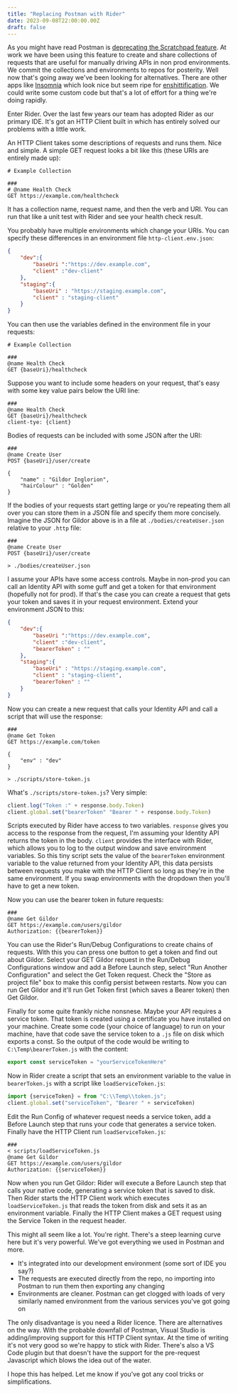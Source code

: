 ```yaml
---
title: "Replacing Postman with Rider"
date: 2023-09-08T22:00:00.00Z
draft: false
---
```


As you might have read Postman is [deprecating the Scratchpad feature](https://www.reddit.com/r/webdev/comments/1530mnu/postman_deprecating_scratchpad/). At work we have been using this feature to create and share collections of requests that are useful for manually driving APIs in non prod environments. We commit the collections and environments to repos for posterity. Well now that's going away we've been looking for alternatives. There are other apps like [Insomnia](https://insomnia.rest) which look nice but seem ripe for [enshittification](https://pluralistic.net/2023/01/21/potemkin-ai/). We could write some custom code but that's a lot of effort for a thing we're doing rapidly.

Enter Rider. Over the last few years our team has adopted Rider as our primary IDE. It's got an HTTP Client built in which has entirely solved our problems with a little work.

An HTTP Client takes some descriptions of requests and runs them. Nice and simple. A simple GET request looks a bit like this (these URIs are entirely made up):

```http
# Example Collection

###
# @name Health Check
GET https://example.com/healthcheck
```

It has a collection name, request name, and then the verb and URI. You can run that like a unit test with Rider and see your health check result.

You probably have multiple environments which change your URIs. You can specify these differences in an environment file `http-client.env.json`:

```json
{
    "dev":{
        "baseUri ":"https://dev.example.com",
        "client" :"dev-client"
    },
    "staging":{
        "baseUri" : "https://staging.example.com",
        "client" : "staging-client"
    }
}
```

You can then use the variables defined in the environment file in your requests:

```http
# Example Collection

###
@name Health Check
GET {baseUri}/healthcheck
```

Suppose you want to include some headers on your request, that's easy with some key value pairs below the URI line:

```http
###
@name Health Check
GET {baseUri}/healthcheck
client-tye: {client}
```

Bodies of requests can be included with some JSON after the URI:

```http
###
@name Create User
POST {baseUri}/user/create

{
    "name" : "Gildor Inglorion",
    "hairColour" : "Golden"
}
```

If the bodies of your requests start getting large or you're repeating them all over you can store them in a JSON file and specify them more concisely. Imagine the JSON for Gildor above is in a file at `./bodies/createUser.json` relative to your `.http` file:

```http
###
@name Create User
POST {baseUri}/user/create

> ./bodies/createUser.json

```

I assume your APIs have some access controls. Maybe in non-prod you can call an Identity API with some guff and get a token for that environment (hopefully not for prod). If that's the case you can create a request that gets your token and saves it in your request environment. Extend your environment JSON to this:

```json
{
    "dev":{
        "baseUri ":"https://dev.example.com",
        "client" :"dev-client",
        "bearerToken" : ""
    },
    "staging":{
        "baseUri" : "https://staging.example.com",
        "client" : "staging-client",
        "bearerToken" : ""
    }
}
```

Now you can create a new request that calls your Identity API and call a script that will use the response:

```http
###
@name Get Token
GET https://example.com/token

{
    "env" : "dev"
}

> ./scripts/store-token.js

```

What's `./scripts/store-token.js`? Very simple:

```javascript
client.log("Token :" + response.body.Token)
client.global.set("bearerToken" "Bearer " + response.body.Token)
```

Scripts executed by Rider have access to two variables. `response` gives you access to the response from the request, I'm assuming your Identity API returns the token in the body. `client` provides the interface with Rider, which allows you to log to the output window and save environment variables. So this tiny script sets the value of the `bearerToken` environment variable to the value returned from your Identity API, this data persists between requests you make with the HTTP Client so long as they're in the same environment. If you swap environments with the dropdown then you'll have to get a new token. 

Now you can use the bearer token in future requests:

```http
###
@name Get Gildor
GET https://example.com/users/gildor
Authorization: {{bearerToken}}
```

You can use the Rider's Run/Debug Configurations to create chains of requests. With this you can press one button to get a token and find out about Gildor. Select your GET Gildor request in the Run/Debug Configurations window and add a Before Launch step, select "Run Another Configuration" and select the Get Token request. Check the "Store as project file" box to make this config persist between restarts. Now you can run Get Gildor and it'll run Get Token first (which saves a Bearer token) then Get Gildor.

Finally for some quite frankly niche nonsnese. Maybe your API requires a service token. That token is created using a certificate you have installed on your machine. Create some code (your choice of language) to run on your machine, have that code save the service token to a `.js` file on disk which exports a const. So the output of the code would be writing to `C:\Temp\bearerToken.js` with the content:

```javascript
export const serviceToken = "yourServiceTokenHere"
```

Now in Rider create a script that sets an environment variable to the value in `bearerToken.js` with a script like `loadServiceToken.js`:

```javascript
import {serviceToken} = from "C:\\Temp\\token.js";
client.global.set("serviceToken", "Bearer " + serviceToken)
```

Edit the Run Config of whatever request needs a service token, add a Before Launch step that runs your code that generates a service token. Finally have the HTTP Client run `loadServiceToken.js`:

```http
###
< scripts/loadServiceToken.js
@name Get Gildor
GET https://example.com/users/gildor
Authorization: {{serviceToken}}
```

Now when you run Get Gildor: Rider will execute a Before Launch step that calls your native code, generating a service token that is saved to disk. Then Rider starts the HTTP Client work which executes `loadServiceToken.js` that reads the token from disk and sets it as an environment variable. Finally the HTTP Client makes a GET request using the Service Token in the request header.

This might all seem like a lot. You're right. There's a steep learning curve here but it's very powerful. We've got everything we used in Postman and more. 
 - It's integrated into our development environment (some sort of IDE you say?)
 - The requests are executed directly from the repo, no importing into Postman to run them then exporting any changing
 - Environments are cleaner. Postman can get clogged with loads of very similarly named environment from the various services you've got going on
 
 The only disadvantage is you need a Rider licence. There are alternatives on the way. With the probable downfall of Postman, Visual Studio is adding/improving support for this HTTP Client syntax. At the time of writing it's not very good so we're happy to stick with Rider. There's also a VS Code plugin but that doesn't have the support for the pre-request Javascript which blows the idea out of the water.

I hope this has helped. Let me know if you've got any cool tricks or simplifications.
